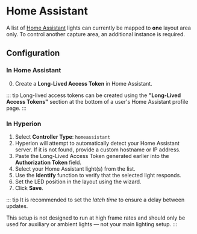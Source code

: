 # Home Assistant

A list of [Home Assistant](https://www.home-assistant.io) lights can currently be mapped to **one** layout area only.
To control another capture area, an additional instance is required.

## Configuration

### In Home Assistant

0. Create a **Long-Lived Access Token** in Home Assistant.

::: tip
Long-lived access tokens can be created using the **"Long-Lived Access Tokens"** section at the bottom of a user's Home Assistant profile page.
:::

### In Hyperion

1. Select **Controller Type**: `homeassistant` 
2. Hyperion will attempt to automatically detect your Home Assistant server. If it is not found, provide a custom hostname or IP address.
3. Paste the Long-Lived Access Token generated earlier into the **Authorization Token** field.
4. Select your Home Assistant light(s) from the list.
5. Use the **Identify** function to verify that the selected light responds. 
6. Set the LED position in the layout using the wizard.
7. Click **Save**.

::: tip
It is recommended to set the *latch time* to ensure a delay between updates.
 
This setup is not designed to run at high frame rates and should only be used for auxiliary or ambient lights — not your main lighting setup.
:::

